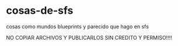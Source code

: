 # cosas-de-sfs
cosas como mundos blueprints y parecido que hago en sfs

NO COPIAR ARCHIVOS Y PUBLICARLOS SIN CREDITO Y PERMISO‼‼
